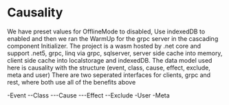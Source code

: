 # Causality

We have preset values for OfflineMode to disabled, Use indexedDB to enabled and then we ran the WarmUp for the grpc server in the cascading component Initializer.
The project is a wasm hosted by .net core and support .net5, grpc, linq via grpc, sqlserver, server side cache into memory, client side cache into localstorage and indexedDB.
The data model used here is causality with the structure (event, class, cause, effect, exclude, meta and user)
There are two seperated interfaces for clients, grpc and rest, where both use all of the benefits above

-Event
--Class
---Cause
---Effect
--Exclude
-User
-Meta
